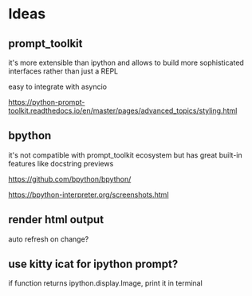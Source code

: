 # Ideas

## prompt_toolkit

it's more extensible than ipython and allows to build more
sophisticated interfaces rather than just a REPL

easy to integrate with asyncio

<https://python-prompt-toolkit.readthedocs.io/en/master/pages/advanced_topics/styling.html>

## bpython

it's not compatible with prompt_toolkit ecosystem but has great
built-in features like docstring previews

<https://github.com/bpython/bpython/>

<https://bpython-interpreter.org/screenshots.html>

## render html output

auto refresh on change?

## use kitty icat for ipython prompt?

if function returns ipython.display.Image, print it
in terminal


